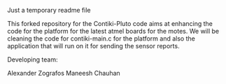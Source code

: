 
Just a temporary readme file

This forked repository for the Contiki-Pluto code aims at enhancing the code for the platform for the latest atmel boards for the motes. We will be cleaning the code for contiki-main.c for the platform and also the application that will run on it for sending the sensor reports.


Developing team: 

Alexander Zografos
Maneesh Chauhan
